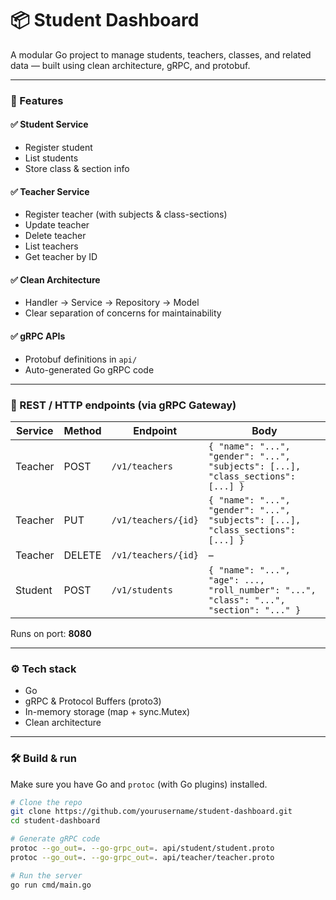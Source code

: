 # 📦 Student Dashboard

A modular Go project to manage students, teachers, classes, and related data — built using clean architecture, gRPC, and protobuf.

---

### 🚀 Features

#### ✅ Student Service
- Register student  
- List students  
- Store class & section info

#### ✅ Teacher Service
- Register teacher (with subjects & class-sections)
- Update teacher
- Delete teacher
- List teachers
- Get teacher by ID

#### ✅ Clean Architecture
- Handler → Service → Repository → Model
- Clear separation of concerns for maintainability

#### ✅ gRPC APIs
- Protobuf definitions in `api/`
- Auto-generated Go gRPC code

---

### 📡 REST / HTTP endpoints (via gRPC Gateway)

| Service   | Method | Endpoint                | Body                                      |
|----------|--------|------------------------|-------------------------------------------|
| Teacher  | POST   | `/v1/teachers`         | `{ "name": "...", "gender": "...", "subjects": [...], "class_sections": [...] }` |
| Teacher  | PUT    | `/v1/teachers/{id}`    | `{ "name": "...", "gender": "...", "subjects": [...], "class_sections": [...] }` |
| Teacher  | DELETE | `/v1/teachers/{id}`    | –                                         |
| Student  | POST   | `/v1/students`         | `{ "name": "...", "age": ..., "roll_number": "...", "class": "...", "section": "..." }` |

Runs on port: **8080**

---

### ⚙️ Tech stack
- Go
- gRPC & Protocol Buffers (proto3)
- In-memory storage (map + sync.Mutex)
- Clean architecture

---

### 🛠 Build & run

Make sure you have Go and `protoc` (with Go plugins) installed.

```bash
# Clone the repo
git clone https://github.com/yourusername/student-dashboard.git
cd student-dashboard

# Generate gRPC code
protoc --go_out=. --go-grpc_out=. api/student/student.proto
protoc --go_out=. --go-grpc_out=. api/teacher/teacher.proto

# Run the server
go run cmd/main.go
